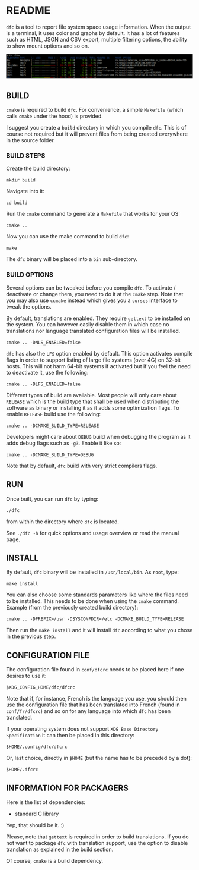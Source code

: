 # README

`dfc` is a tool to report file system space usage information. When the output
is a terminal, it uses color and graphs by default. It has a lot of features
such as HTML, JSON and CSV export, multiple filtering options, the ability to
show mount options and so on.

![screenshot](res/screenshot.png)

## BUILD

`cmake` is required to build `dfc`. For convenience, a simple `Makefile` (which
calls `cmake` under the hood) is provided.

I suggest you create a `build` directory in which you compile `dfc`. This is of
course not required but it will prevent files from being created everywhere in
the source folder.

### BUILD STEPS

Create the build directory:

	mkdir build

Navigate into it:

	cd build

Run the `cmake` command to generate a `Makefile` that works for your OS:

	cmake ..

Now you can use the make command to build `dfc`:

	make

The `dfc` binary will be placed into a `bin` sub-directory.

### BUILD OPTIONS

Several options can be tweaked before you compile `dfc`. To activate /
deactivate or change them, you need to do it at the `cmake` step. Note that you
may also use `ccmake` instead which gives you a `curses` interface to tweak the
options.

By default, translations are enabled. They require `gettext` to be installed on
the system. You can however easily disable them in which case no translations
nor language translated configuration files will be installed.

	cmake .. -DNLS_ENABLED=false

`dfc` has also the `LFS` option enabled by default. This option activates
compile flags in order to support listing of large file systems (over 4G) on
32-bit hosts. This will not harm 64-bit systems if activated but if you feel the
need to deactivate it, use the following:

    cmake .. -DLFS_ENABLED=false

Different types of build are available. Most people will only care about
`RELEASE` which is the build type that shall be used when distributing the
software as binary or installing it as it adds some optimization flags.
To enable `RELEASE` build use the following:

    cmake .. -DCMAKE_BUILD_TYPE=RELEASE

Developers might care about `DEBUG` build when debugging the program as it adds
debug flags such as `-g3`. Enable it like so:

    cmake .. -DCMAKE_BUILD_TYPE=DEBUG

Note that by default, `dfc` build with very strict compilers flags.

## RUN

Once built, you can run `dfc` by typing:

	./dfc

from within the directory where `dfc` is located.

See `./dfc -h` for quick options and usage overview or read the manual page.

## INSTALL

By default, `dfc` binary will be installed in `/usr/local/bin`. As `root`, type:

	make install

You can also choose some standards parameters like where the files need to be
installed. This needs to be done when using the `cmake` command.
Example (from the previously created build directory):

	cmake .. -DPREFIX=/usr -DSYSCONFDIR=/etc -DCMAKE_BUILD_TYPE=RELEASE

Then run the `make install` and it will install `dfc` according to what you
chose in the previous step.

## CONFIGURATION FILE

The configuration file found in `conf/dfcrc` needs to be placed here if one
desires to use it:

	$XDG_CONFIG_HOME/dfc/dfcrc

Note that if, for instance, French is the language you use, you should then use
the configuration file that has been translated into French
(found in `conf/fr/dfcrc`) and so on for any language into which `dfc` has been
translated.

If your operating system does not support `XDG Base Directory Specification` it
can then be placed in this directory:

	$HOME/.config/dfc/dfcrc

Or, last choice, directly in `$HOME` (but the name has to be preceded by a dot):

	$HOME/.dfcrc

## INFORMATION FOR PACKAGERS

Here is the list of dependencies:

  * standard C library

Yep, that should be it. :)

Please, note that `gettext` is required in order to build translations.
If you do not want to package `dfc` with translation support, use the option to
disable translation as explained in the build section.

Of course, `cmake` is a build dependency.

<!-- vim: set filetype=markdown textwidth=80 -->
